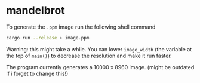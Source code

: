 # mandelbrot

To generate the `.ppm` image run the following shell command

```sh
cargo run --release > image.ppm
```

Warning: this might take a while. You can lower `image_width` (the variable at the top of `main()`) to decrease the resolution and make it run faster.

The program currently generates a 10000 x 8960 image. (might be outdated if i forget to change this!)
